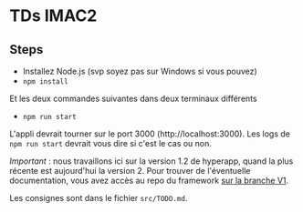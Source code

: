 # TDs IMAC2
## Steps
- Installez Node.js (svp soyez pas sur Windows si vous pouvez)
- `npm install`

Et les deux commandes suivantes dans deux terminaux différents
- `npm run start`

L'appli devrait tourner sur le port 3000 (http://localhost:3000). Les logs de `npm run start` devrait vous dire si c'est le cas ou non.

*Important* : nous travaillons ici sur la version 1.2 de hyperapp, quand la plus récente est aujourd'hui la version 2. Pour trouver de l'éventuelle documentation, vous avez accès au repo du framework [sur la branche V1](https://github.com/jorgebucaran/hyperapp/tree/V1).

Les consignes sont dans le fichier `src/TODO.md`.